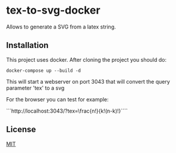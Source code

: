 # tex-to-svg-docker

Allows to generate a SVG from a latex string.

## Installation

This project uses docker. After cloning the project you should do:

`docker-compose up --build -d`

This will start a webserver on port 3043 that will convert the query parameter 'tex' to a svg

For the browser you can test for example:

```http://localhost:3043/?tex=\frac{n!}{k!(n-k)!}````


## License

[MIT](./LICENSE)

